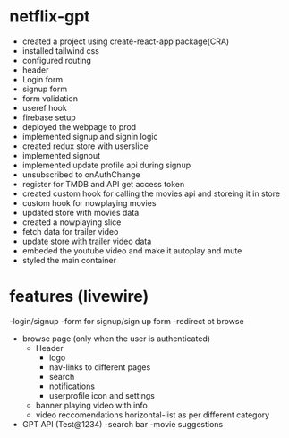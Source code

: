 # netflix-gpt

- created a project using create-react-app package(CRA)
- installed tailwind css
- configured routing
- header
- Login form
- signup form
- form validation
- useref hook
- firebase setup
- deployed the webpage to prod
- implemented signup and signin logic
- created redux store with userslice
- implemented signout
- implemented update profile api during signup
- unsubscribed to onAuthChange 
- register for TMDB and API get access token
- created custom hook for calling the movies api and storeing it in store
- custom hook for nowplaying movies
- updated store with movies data
- created a nowplaying slice
- fetch data for trailer video
- update store with trailer video data
- embeded the youtube video and make it autoplay and mute
- styled the main container

# features (livewire)
-login/signup
    -form for signup/sign up form 
    -redirect ot browse
- browse page (only when the user is authenticated)
    - Header  
        - logo
        - nav-links to different pages
        - search
        - notifications
        - userprofile icon and settings
    - banner playing video with info
    - video reccomendations horizontal-list as per different category
- GPT API (Test@1234)
    -search bar
    -movie suggestions
